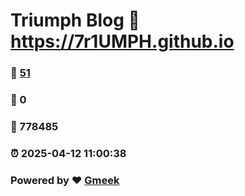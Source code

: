 # Triumph Blog :link: https://7r1UMPH.github.io 
### :page_facing_up: [51](https://7r1UMPH.github.io/tag.html) 
### :speech_balloon: 0 
### :hibiscus: 778485 
### :alarm_clock: 2025-04-12 11:00:38 
### Powered by :heart: [Gmeek](https://github.com/Meekdai/Gmeek)
